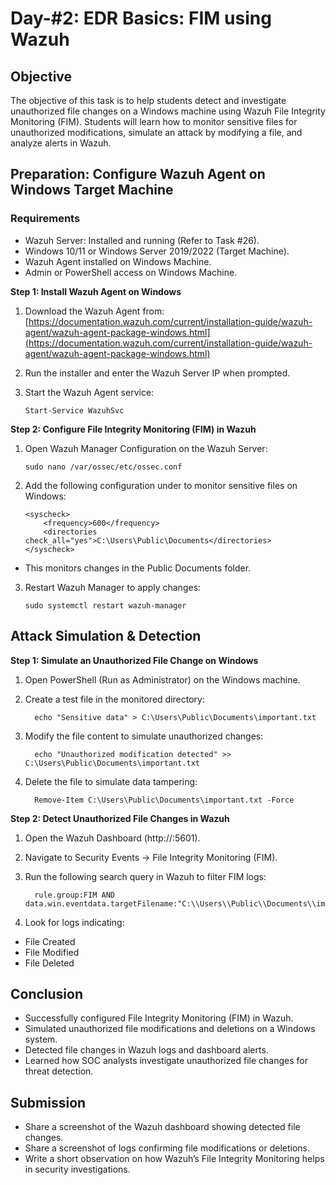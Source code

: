 # Day-#2: EDR Basics: FIM using Wazuh
## Objective
The objective of this task is to help students detect and investigate unauthorized file changes on a Windows machine using Wazuh File Integrity Monitoring (FIM). Students will learn how to monitor sensitive files for unauthorized modifications, simulate an attack by modifying a file, and analyze alerts in Wazuh.

## Preparation: Configure Wazuh Agent on Windows Target Machine
### Requirements

- Wazuh Server: Installed and running (Refer to Task #26).
- Windows 10/11 or Windows Server 2019/2022 (Target Machine).
- Wazuh Agent installed on Windows Machine.
- Admin or PowerShell access on Windows Machine.

**Step 1: Install Wazuh Agent on Windows**
1. Download the Wazuh Agent from:
[https://documentation.wazuh.com/current/installation-guide/wazuh-agent/wazuh-agent-package-windows.html](https://documentation.wazuh.com/current/installation-guide/wazuh-agent/wazuh-agent-package-windows.html)

2. Run the installer and enter the Wazuh Server IP when prompted.
3. Start the Wazuh Agent service:

       Start-Service WazuhSvc

**Step 2: Configure File Integrity Monitoring (FIM) in Wazuh**
1. Open Wazuh Manager Configuration on the Wazuh Server:

       sudo nano /var/ossec/etc/ossec.conf

2. Add the following configuration under to monitor sensitive files on Windows:

       <syscheck>
           <frequency>600</frequency>
           <directories check_all="yes">C:\Users\Public\Documents</directories>
       </syscheck>

- This monitors changes in the Public Documents folder.

3. Restart Wazuh Manager to apply changes:

       sudo systemctl restart wazuh-manager

## Attack Simulation & Detection

**Step 1: Simulate an Unauthorized File Change on Windows**
1. Open PowerShell (Run as Administrator) on the Windows machine.
2. Create a test file in the monitored directory:

         echo "Sensitive data" > C:\Users\Public\Documents\important.txt

3. Modify the file content to simulate unauthorized changes:

         echo "Unauthorized modification detected" >> C:\Users\Public\Documents\important.txt

4. Delete the file to simulate data tampering:

         Remove-Item C:\Users\Public\Documents\important.txt -Force

**Step 2: Detect Unauthorized File Changes in Wazuh**

1. Open the Wazuh Dashboard (http://:5601).
2. Navigate to Security Events → File Integrity Monitoring (FIM).
3. Run the following search query in Wazuh to filter FIM logs:

         rule.group:FIM AND data.win.eventdata.targetFilename:"C:\\Users\\Public\\Documents\\important.txt"

4. Look for logs indicating:

- File Created
- File Modified
- File Deleted

## Conclusion
- Successfully configured File Integrity Monitoring (FIM) in Wazuh.
- Simulated unauthorized file modifications and deletions on a Windows system.
- Detected file changes in Wazuh logs and dashboard alerts.
- Learned how SOC analysts investigate unauthorized file changes for threat detection.

## Submission
- Share a screenshot of the Wazuh dashboard showing detected file changes.
- Share a screenshot of logs confirming file modifications or deletions.
- Write a short observation on how Wazuh’s File Integrity Monitoring helps in security investigations.
